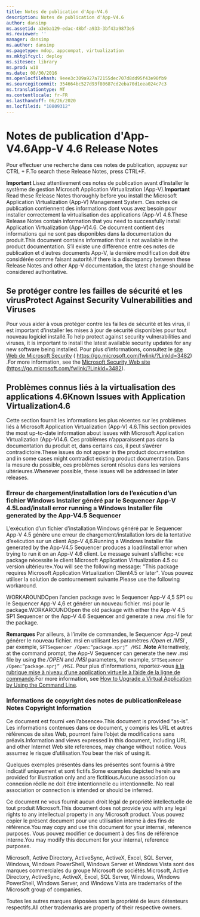 ```yaml
---
title: Notes de publication d'App-V4.6
description: Notes de publication d'App-V4.6
author: dansimp
ms.assetid: a3eba129-edac-48bf-a933-3bf43a9873e5
ms.reviewer: ''
manager: dansimp
ms.author: dansimp
ms.pagetype: mdop, appcompat, virtualization
ms.mktglfcycl: deploy
ms.sitesec: library
ms.prod: w10
ms.date: 08/30/2016
ms.openlocfilehash: 9eee3c309a927a72155dec707d8dd95f43e90fb9
ms.sourcegitcommit: 354664bc527d93f80687cd2eba70d1eea024c7c3
ms.translationtype: MT
ms.contentlocale: fr-FR
ms.lasthandoff: 06/26/2020
ms.locfileid: "10809312"
---
```

# <span data-ttu-id="20672-103">Notes de publication d'App-V4.6</span><span class="sxs-lookup"><span data-stu-id="20672-103">App-V 4.6 Release Notes</span></span>


<span data-ttu-id="20672-104">Pour effectuer une recherche dans ces notes de publication, appuyez sur CTRL + F.</span><span class="sxs-lookup"><span data-stu-id="20672-104">To search these Release Notes, press CTRL+F.</span></span>

<span data-ttu-id="20672-105">**Important**  Lisez attentivement ces notes de publication avant d’installer le système de gestion Microsoft Application Virtualization (App-V).</span><span class="sxs-lookup"><span data-stu-id="20672-105">**Important** Read these Release Notes thoroughly before you install the Microsoft Application Virtualization (App-V) Management System.</span></span> <span data-ttu-id="20672-106">Ces notes de publication contiennent des informations dont vous avez besoin pour installer correctement la virtualisation des applications (App-V) 4.6.</span><span class="sxs-lookup"><span data-stu-id="20672-106">These Release Notes contain information that you need to successfully install Application Virtualization (App-V)4.6.</span></span> <span data-ttu-id="20672-107">Ce document contient des informations qui ne sont pas disponibles dans la documentation du produit.</span><span class="sxs-lookup"><span data-stu-id="20672-107">This document contains information that is not available in the product documentation.</span></span> <span data-ttu-id="20672-108">S’il existe une différence entre ces notes de publication et d’autres documents App-V, la dernière modification doit être considérée comme faisant autorité.</span><span class="sxs-lookup"><span data-stu-id="20672-108">If there is a discrepancy between these Release Notes and other App-V documentation, the latest change should be considered authoritative.</span></span>

 

## <span data-ttu-id="20672-109">Se protéger contre les failles de sécurité et les virus</span><span class="sxs-lookup"><span data-stu-id="20672-109">Protect Against Security Vulnerabilities and Viruses</span></span>


<span data-ttu-id="20672-110">Pour vous aider à vous protéger contre les failles de sécurité et les virus, il est important d’installer les mises à jour de sécurité disponibles pour tout nouveau logiciel installé.</span><span class="sxs-lookup"><span data-stu-id="20672-110">To help protect against security vulnerabilities and viruses, it is important to install the latest available security updates for any new software being installed.</span></span> <span data-ttu-id="20672-111">Pour plus d’informations, consultez le [site Web de Microsoft Security](https://go.microsoft.com/fwlink/?LinkId=3482) ( https://go.microsoft.com/fwlink/?LinkId=3482) .</span><span class="sxs-lookup"><span data-stu-id="20672-111">For more information, see the [Microsoft Security Web site](https://go.microsoft.com/fwlink/?LinkId=3482) (https://go.microsoft.com/fwlink/?LinkId=3482).</span></span>

## <span data-ttu-id="20672-112">Problèmes connus liés à la virtualisation des applications 4.6</span><span class="sxs-lookup"><span data-stu-id="20672-112">Known Issues with Application Virtualization4.6</span></span>


<span data-ttu-id="20672-113">Cette section fournit les informations les plus récentes sur les problèmes liés à Microsoft Application Virtualization (App-V) 4.6.</span><span class="sxs-lookup"><span data-stu-id="20672-113">This section provides the most up-to-date information about issues with Microsoft Application Virtualization (App-V)4.6.</span></span> <span data-ttu-id="20672-114">Ces problèmes n’apparaissent pas dans la documentation du produit et, dans certains cas, il peut s’avérer contradictoire.</span><span class="sxs-lookup"><span data-stu-id="20672-114">These issues do not appear in the product documentation and in some cases might contradict existing product documentation.</span></span> <span data-ttu-id="20672-115">Dans la mesure du possible, ces problèmes seront résolus dans les versions ultérieures.</span><span class="sxs-lookup"><span data-stu-id="20672-115">Whenever possible, these issues will be addressed in later releases.</span></span>

### <span data-ttu-id="20672-116">Erreur de chargement/installation lors de l’exécution d’un fichier Windows Installer généré par le Sequencer App-V 4.5</span><span class="sxs-lookup"><span data-stu-id="20672-116">Load/install error running a Windows Installer file generated by the App-V4.5 Sequencer</span></span>

<span data-ttu-id="20672-117">L’exécution d’un fichier d’installation Windows généré par le Sequencer App-V 4.5 génère une erreur de chargement/installation lors de la tentative d’exécution sur un client App-V 4,6.</span><span class="sxs-lookup"><span data-stu-id="20672-117">Running a Windows Installer file generated by the App-V4.5 Sequencer produces a load/install error when trying to run it on an App-V 4.6 client.</span></span> <span data-ttu-id="20672-118">Le message suivant s’affiche: «ce package nécessite le client Microsoft Application Virtualization 4.5 ou version ultérieure».</span><span class="sxs-lookup"><span data-stu-id="20672-118">You will see the following message: "This package requires Microsoft Application Virtualization Client4.5 or later".</span></span> <span data-ttu-id="20672-119">Vous pouvez utiliser la solution de contournement suivante.</span><span class="sxs-lookup"><span data-stu-id="20672-119">Please use the following workaround.</span></span>

<span data-ttu-id="20672-120">WORKAROUNDOpen l’ancien package avec le Sequencer App-V 4,5 SP1 ou le Sequencer App-V 4,6 et générer un nouveau fichier. msi pour le package.</span><span class="sxs-lookup"><span data-stu-id="20672-120">WORKAROUNDOpen the old package with either the App-V 4.5 SP1 Sequencer or the App-V 4.6 Sequencer and generate a new .msi file for the package.</span></span>

<span data-ttu-id="20672-121">**Remarques**  Par ailleurs, à l’invite de commandes, le Sequencer App-V peut générer le nouveau fichier. msi en utilisant les paramètres */Open* et */MSI* , par exemple, `SFTSequencer /Open:”package.sprj” /MSI` .</span><span class="sxs-lookup"><span data-stu-id="20672-121">**Note** Alternatively, at the command prompt, the App-V Sequencer can generate the new .msi file by using the */OPEN* and */MSI* parameters, for example, `SFTSequencer /Open:”package.sprj” /MSI`.</span></span> <span data-ttu-id="20672-122">Pour plus d’informations, reportez-vous [à la rubrique mise à niveau d’une application virtuelle à l’aide de la ligne de commande](how-to-upgrade-a-virtual-application-by-using-the-command-line.md).</span><span class="sxs-lookup"><span data-stu-id="20672-122">For more information, see [How to Upgrade a Virtual Application by Using the Command Line](how-to-upgrade-a-virtual-application-by-using-the-command-line.md).</span></span>

 

### <span data-ttu-id="20672-123">Informations de copyright des notes de publication</span><span class="sxs-lookup"><span data-stu-id="20672-123">Release Notes Copyright Information</span></span>

<span data-ttu-id="20672-124">Ce document est fourni «en l’absence».</span><span class="sxs-lookup"><span data-stu-id="20672-124">This document is provided “as-is”.</span></span> <span data-ttu-id="20672-125">Les informations contenues dans ce document, y compris les URL et autres références de sites Web, pourront faire l’objet de modifications sans préavis.</span><span class="sxs-lookup"><span data-stu-id="20672-125">Information and views expressed in this document, including URL and other Internet Web site references, may change without notice.</span></span> <span data-ttu-id="20672-126">Vous assumez le risque d’utilisation.</span><span class="sxs-lookup"><span data-stu-id="20672-126">You bear the risk of using it.</span></span>

<span data-ttu-id="20672-127">Quelques exemples présentés dans les présentes sont fournis à titre indicatif uniquement et sont fictifs.</span><span class="sxs-lookup"><span data-stu-id="20672-127">Some examples depicted herein are provided for illustration only and are fictitious.</span></span><span data-ttu-id="20672-128">Aucune association ou connexion réelle ne doit être intentionnelle ou intentionnelle.</span><span class="sxs-lookup"><span data-stu-id="20672-128"> No real association or connection is intended or should be inferred.</span></span>

<span data-ttu-id="20672-129">Ce document ne vous fournit aucun droit légal de propriété intellectuelle de tout produit Microsoft.</span><span class="sxs-lookup"><span data-stu-id="20672-129">This document does not provide you with any legal rights to any intellectual property in any Microsoft product.</span></span> <span data-ttu-id="20672-130">Vous pouvez copier le présent document pour une utilisation interne à des fins de référence.</span><span class="sxs-lookup"><span data-stu-id="20672-130">You may copy and use this document for your internal, reference purposes.</span></span> <span data-ttu-id="20672-131">Vous pouvez modifier ce document à des fins de référence interne.</span><span class="sxs-lookup"><span data-stu-id="20672-131">You may modify this document for your internal, reference purposes.</span></span>



<span data-ttu-id="20672-132">Microsoft, Active Directory, ActiveSync, ActiveX, Excel, SQL Server, Windows, Windows PowerShell, Windows Server et Windows Vista sont des marques commerciales du groupe Microsoft de sociétés.</span><span class="sxs-lookup"><span data-stu-id="20672-132">Microsoft, Active Directory, ActiveSync, ActiveX, Excel, SQL Server, Windows, Windows PowerShell, Windows Server, and Windows Vista are trademarks of the Microsoft group of companies.</span></span>

<span data-ttu-id="20672-133">Toutes les autres marques déposées sont la propriété de leurs détenteurs respectifs.</span><span class="sxs-lookup"><span data-stu-id="20672-133">All other trademarks are property of their respective owners.</span></span>

 

 





